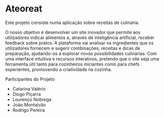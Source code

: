 # Ateoreat

Este projeto consiste numa aplicação sobre receitas de culinária.

O nosso objetivo é desenvolver um site inovador que permite aos utilizadores indicar alimentos e, através de inteligência artificial, receber feedback sobre pratos. A plataforma vai analisar os ingredientes que os utilizadores fornecem e sugerir combinações, receitas e dicas de preparação, ajudando-os a explorar novas possibilidades culinárias. Com uma interface intuitiva e recursos interativos, pretendo que o site seja uma ferramenta útil tanto para cozinheiros iniciantes como para chefs experientes, promovendo a criatividade na cozinha.


Participantes do Projeto
- Catarina Valério
- Diogo Piçarra 
- Lourenço Nobrega 
- João Montalvão 
- Rodrigo Pereira 


